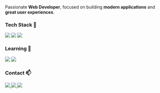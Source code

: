 

Passionate **Web Developer**, focused on building **modern applications** and **great user experiences**.

### Tech Stack 🚀

<p>
  <img src='https://img.shields.io/badge/typescript-%23007ACC.svg?style=for-the-badge&logo=typescript&logoColor=white'/>
  <img src='https://img.shields.io/badge/react-%2320232a.svg?style=for-the-badge&logo=react&logoColor=%2361DAFB'/>
  <img src='https://img.shields.io/badge/tailwindcss-%2338B2AC.svg?style=for-the-badge&logo=tailwind-css&logoColor=white'/>
</p>

### Learning 🌱

<p>
  <img src='https://img.shields.io/badge/next.js-000000?style=for-the-badge&logo=nextdotjs&logoColor=white'/>
  <img src='https://img.shields.io/badge/svelte-%23f1413d.svg?style=for-the-badge&logo=svelte&logoColor=white'/>
</p>

### Contact 📫

<p>
<a href='mailto:marioph10@gmail.com'>
    <img src='https://img.shields.io/badge/Gmail-D14836?style=for-the-badge&logo=gmail&logoColor=white'/>
  </a>
  <a href='https://www.linkedin.com/in/marioperezhurtado/'>
    <img src='https://img.shields.io/badge/linkedin-%230077B5.svg?style=for-the-badge&logo=linkedin&logoColor=white'/>
  </a>
  <a href="https://telegram.me/marioperezhurtado">
    <img src="https://img.shields.io/badge/Telegram-2CA5E0?style=for-the-badge&logo=telegram&logoColor=white"/>
  </a>
</p>
